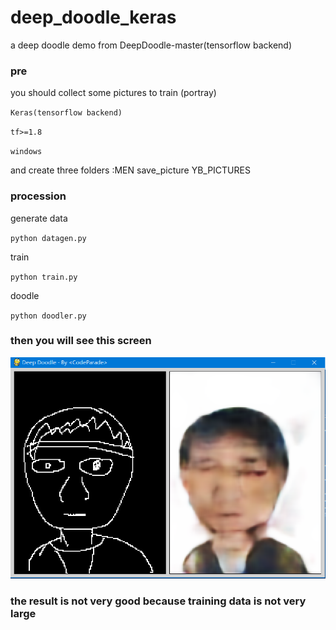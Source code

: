 # deep_doodle_keras
a deep doodle demo from DeepDoodle-master(tensorflow backend)

### pre

you should collect some pictures to train (portray)

`Keras(tensorflow backend)`

`tf>=1.8`

`windows`

and create three folders :MEN save_picture YB_PICTURES

### procession

generate data

`python datagen.py`

train

`python train.py`

doodle

`python doodler.py`

### then you will see this screen

![showing](/doodle.png)

### the result is not very good because training data is not very large
